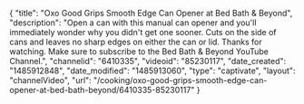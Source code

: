 {
    "title": "Oxo Good Grips Smooth Edge Can Opener at Bed Bath & Beyond",
    "description": "Open a can with this manual can opener and you'll immediately wonder why you didn't get one sooner. Cuts on the side of cans and leaves no sharp edges on either the can or lid. Thanks for watching. Make sure to subscribe to the Bed Bath & Beyond YouTube Channel.",
    "channelid": "6410335",
    "videoid": "85230117",
    "date_created": "1485912848",
    "date_modified": "1485913060",
    "type": "captivate",
    "layout": "channelVideo",
    "url": "\/cooking\/oxo-good-grips-smooth-edge-can-opener-at-bed-bath-beyond\/6410335-85230117"
}
